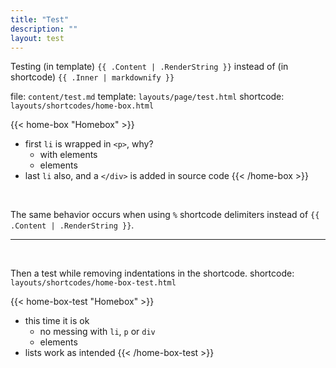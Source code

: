 ```yaml
---
title: "Test"
description: ""
layout: test
---
```


Testing (in template)
`{{ .Content | .RenderString }}`
instead of (in shortcode)
`{{ .Inner | markdownify }}`

file: `content/test.md`
template: `layouts/page/test.html`
shortcode: `layouts/shortcodes/home-box.html`

{{< home-box "Homebox" >}}
- first `li` is wrapped in `<p>`, why?
  - with elements
  - elements
- last `li` also, and a `</div>` is added in source code
{{< /home-box >}}

<br>

The same behavior occurs when using `%` shortcode delimiters
instead of `{{ .Content | .RenderString }}`.

---

<br>

Then a test while removing indentations in the shortcode.
shortcode: `layouts/shortcodes/home-box-test.html`

{{< home-box-test "Homebox" >}}
- this time it is ok
  - no messing with `li`, `p` or `div`
  - elements
- lists work as intended
{{< /home-box-test >}}
